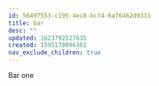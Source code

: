 ```yaml
---
id: 56497553-c195-4ec8-bc74-6a76462d9333
title: bar
desc: ""
updated: 1623792527635
created: 1595170096361
nav_exclude_children: true
---
```


Bar one
